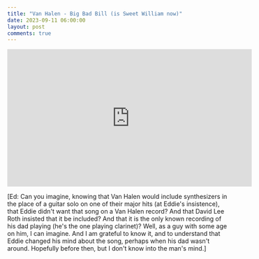 ```yaml
---
title: "Van Halen - Big Bad Bill (is Sweet William now)"
date: 2023-09-11 06:00:00
layout: post
comments: true
---
```




<iframe width="560" height="315" src="https://www.youtube.com/embed/kkxqcWhym9U?si=hwjIdi8cdQu17ONx" title="YouTube video player" frameborder="0" allow="accelerometer; autoplay; clipboard-write; encrypted-media; gyroscope; picture-in-picture; web-share" allowfullscreen></iframe>


[Ed: Can you imagine, knowing that Van Halen would include synthesizers in the place of a guitar solo on one of their major hits (at Eddie's insistence), that Eddie didn't want that song on a Van Halen record? And that David Lee Roth insisted that it be included?  And that it is the only known recording of his dad playing (he's the one playing clarinet)? Well, as a guy with some age on him, I can imagine. And I am grateful to know it, and to understand that Eddie changed his mind about the song, perhaps when his dad wasn't around. Hopefully before then, but I don't know into the man's mind.]